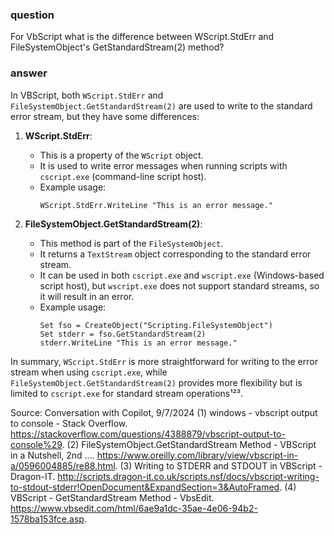 ### question

For VbScript what is the difference between WScript.StdErr and FileSystemObject's GetStandardStream(2) method?

### answer

In VBScript, both `WScript.StdErr` and `FileSystemObject.GetStandardStream(2)` are used to write to the standard error stream, but they have some differences:

1. **WScript.StdErr**:

   - This is a property of the `WScript` object.
   - It is used to write error messages when running scripts with `cscript.exe` (command-line script host).
   - Example usage:
     ```vbscript
     WScript.StdErr.WriteLine "This is an error message."
     ```

2. **FileSystemObject.GetStandardStream(2)**:
   - This method is part of the `FileSystemObject`.
   - It returns a `TextStream` object corresponding to the standard error stream.
   - It can be used in both `cscript.exe` and `wscript.exe` (Windows-based script host), but `wscript.exe` does not support standard streams, so it will result in an error.
   - Example usage:
     ```vbscript
     Set fso = CreateObject("Scripting.FileSystemObject")
     Set stderr = fso.GetStandardStream(2)
     stderr.WriteLine "This is an error message."
     ```

In summary, `WScript.StdErr` is more straightforward for writing to the error stream when using `cscript.exe`, while `FileSystemObject.GetStandardStream(2)` provides more flexibility but is limited to `cscript.exe` for standard stream operations¹²³.

Source: Conversation with Copilot, 9/7/2024
(1) windows - vbscript output to console - Stack Overflow. https://stackoverflow.com/questions/4388879/vbscript-output-to-console%29.
(2) FileSystemObject.GetStandardStream Method - VBScript in a Nutshell, 2nd .... https://www.oreilly.com/library/view/vbscript-in-a/0596004885/re88.html.
(3) Writing to STDERR and STDOUT in VBScript - Dragon-IT. http://scripts.dragon-it.co.uk/scripts.nsf/docs/vbscript-writing-to-stdout-stderr!OpenDocument&ExpandSection=3&AutoFramed.
(4) VBScript - GetStandardStream Method - VbsEdit. https://www.vbsedit.com/html/6ae9a1dc-35ae-4e06-94b2-1578ba153fce.asp.
